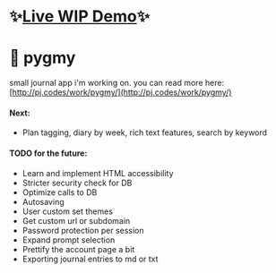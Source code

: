 # ✨[Live WIP Demo](http://pj.codes:8080)✨


# 📖 pygmy

small journal app i'm working on. you can read more here:
[http://pj.codes/work/pygmy/](http://pj.codes/work/pygmy/)

#### Next:
- Plan tagging, diary by week, rich text features, search by keyword
#### TODO for the future:
- Learn and implement HTML accessibility
- Stricter security check for DB
- Optimize calls to DB
- Autosaving
- User custom set themes
- Get custom url or subdomain
- Password protection per session
- Expand prompt selection
- Prettify the account page a bit
- Exporting journal entries to md or txt
